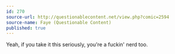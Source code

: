 ```yaml
---
id: 270
source-url: http://questionablecontent.net/view.php?comic=2594
source-name: Faye (Questionable Content)
published: true
---
```


<p>Yeah, if you take it this seriously, you're a fuckin' nerd too.</p>


